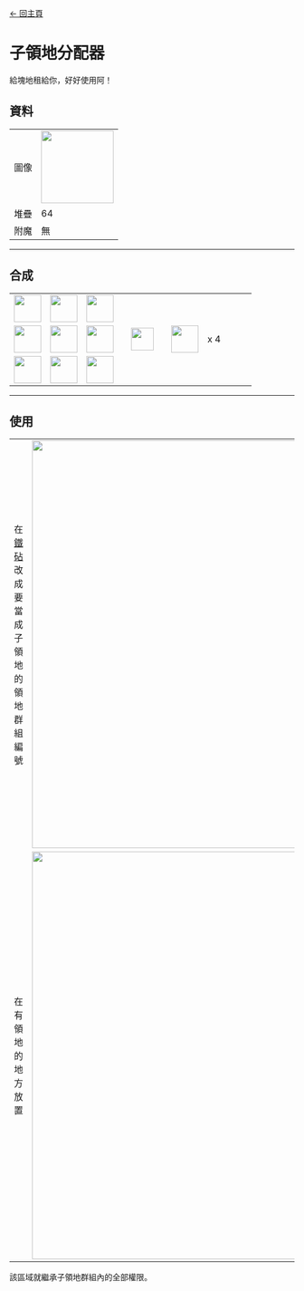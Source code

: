 [← 回主頁](../)
# 子領地分配器
給塊地租給你，好好使用阿！  

## 資料
<table>
    <tr><td align="end">圖像</td><td><img src="https://i.imgur.com/iQ3sZVq.png" width="128"/></td></tr>
    <tr><td align="end">堆疊</td><td>64</td></tr>
    <tr><td align="end">附魔</td><td>無</td></tr>
</table>

---

## 合成
<table>
    <tr><td><img src="https://i.imgur.com/GkMJMSS.png" width="48"/></td><td><img src="https://i.imgur.com/GkMJMSS.png" width="48"/></td><td><img src="https://i.imgur.com/GkMJMSS.png" width="48"/></td><td colspan="3"></td></tr>
    <tr><td><img src="https://i.imgur.com/GkMJMSS.png" width="48"/></td><td><img src="https://i.imgur.com/hhnlgTn.png" width="48"/></td><td><img src="https://i.imgur.com/GkMJMSS.png" width="48"/></td><td width="70" align="center"><img src="https://i.imgur.com/VE0KqIE.png" width="40"/></td><td><img src="https://i.imgur.com/iQ3sZVq.png" width="48"/></td><td width="70">x 4</td></tr>
    <tr><td><img src="https://i.imgur.com/GkMJMSS.png" width="48"/></td><td><img src="https://i.imgur.com/GkMJMSS.png" width="48"/></td><td><img src="https://i.imgur.com/GkMJMSS.png" width="48"/></td><td colspan="3"></td></tr>
</table>

---

## 使用
<table>
    <tr><td>在<a href="https://minecraft.fandom.com/zh/wiki/鐵砧">鐵砧</a>改成要當成子領地的領地群組編號</td><td><img src="https://i.imgur.com/KPmFTXU.png" width="720"/></td></tr>
    <tr><td>在有領地的地方放置</td><td><img src="https://i.imgur.com/WhutqQD.png" width="720"/></td></tr>
</table>

該區域就繼承子領地群組內的全部權限。
